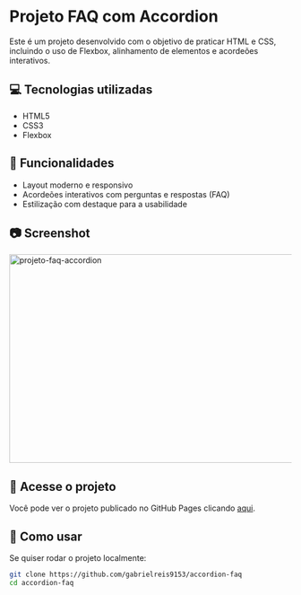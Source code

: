 # Projeto FAQ com Accordion

Este é um projeto desenvolvido com o objetivo de praticar HTML e CSS, incluindo o uso de Flexbox, alinhamento de elementos e acordeões interativos.

## 💻 Tecnologias utilizadas

- HTML5
- CSS3
- Flexbox

## 🎯 Funcionalidades

- Layout moderno e responsivo
- Acordeões interativos com perguntas e respostas (FAQ)
- Estilização com destaque para a usabilidade

## 📷 Screenshot

<img width="641" height="372" alt="projeto-faq-accordion" src="https://github.com/user-attachments/assets/de0aa6b8-f5ae-47e9-a858-58819c18e89b" />


## 🚀 Acesse o projeto

Você pode ver o projeto publicado no GitHub Pages clicando [aqui](https://gabrielreis9153.github.io/accordion-faq/). <!-- substitua com o link real -->

## 📂 Como usar

Se quiser rodar o projeto localmente:

```bash
git clone https://github.com/gabrielreis9153/accordion-faq
cd accordion-faq

